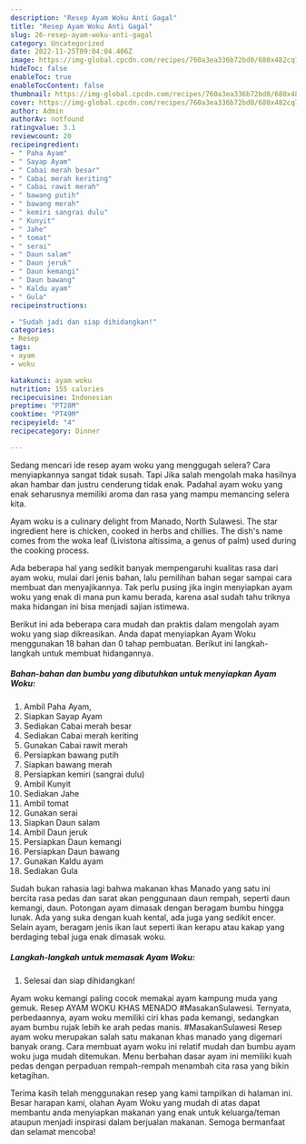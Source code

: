 ```yaml
---
description: "Resep Ayam Woku Anti Gagal"
title: "Resep Ayam Woku Anti Gagal"
slug: 26-resep-ayam-woku-anti-gagal
category: Uncategorized
date: 2022-11-25T09:04:04.406Z
image: https://img-global.cpcdn.com/recipes/760a3ea336b72bd0/680x482cq70/ayam-woku-foto-resep-utama.jpg
hideToc: false
enableToc: true
enableTocContent: false
thumbnail: https://img-global.cpcdn.com/recipes/760a3ea336b72bd0/680x482cq70/ayam-woku-foto-resep-utama.jpg
cover: https://img-global.cpcdn.com/recipes/760a3ea336b72bd0/680x482cq70/ayam-woku-foto-resep-utama.jpg
author: Admin
authorAv: notfound
ratingvalue: 3.1
reviewcount: 20
recipeingredient:
- " Paha Ayam"
- " Sayap Ayam"
- " Cabai merah besar"
- " Cabai merah keriting"
- " Cabai rawit merah"
- " bawang putih"
- " bawang merah"
- " kemiri sangrai dulu"
- " Kunyit"
- " Jahe"
- " tomat"
- " serai"
- " Daun salam"
- " Daun jeruk"
- " Daun kemangi"
- " Daun bawang"
- " Kaldu ayam"
- " Gula"
recipeinstructions:

- "Sudah jadi dan siap dihidangkan!"
categories:
- Resep
tags:
- ayam
- woku

katakunci: ayam woku 
nutrition: 155 calories
recipecuisine: Indonesian
preptime: "PT28M"
cooktime: "PT49M"
recipeyield: "4"
recipecategory: Dinner

---
```



Sedang mencari ide resep ayam woku yang menggugah selera? Cara menyiapkannya sangat tidak susah. Tapi Jika salah mengolah maka hasilnya akan hambar dan justru cenderung tidak enak. Padahal ayam woku yang enak seharusnya memiliki aroma dan rasa yang mampu memancing selera kita.


Ayam woku is a culinary delight from Manado, North Sulawesi. The star ingredient here is chicken, cooked in herbs and chillies. The dish&#39;s name comes from the woka leaf (Livistona altissima, a genus of palm) used during the cooking process.

Ada beberapa hal yang sedikit banyak mempengaruhi kualitas rasa dari ayam woku, mulai dari jenis bahan, lalu pemilihan bahan segar sampai cara membuat dan menyajikannya. Tak perlu pusing jika ingin menyiapkan ayam woku yang enak di mana pun kamu berada, karena asal sudah tahu triknya maka hidangan ini bisa menjadi sajian istimewa.


Berikut ini ada beberapa cara mudah dan praktis dalam mengolah ayam woku yang siap dikreasikan. Anda dapat menyiapkan Ayam Woku menggunakan 18 bahan dan 0 tahap pembuatan. Berikut ini langkah-langkah untuk membuat hidangannya.

<!--inarticleads1-->

##### Bahan-bahan dan bumbu yang dibutuhkan untuk menyiapkan Ayam Woku:

1. Ambil  Paha Ayam,
1. Siapkan  Sayap Ayam
1. Sediakan  Cabai merah besar
1. Sediakan  Cabai merah keriting
1. Gunakan  Cabai rawit merah
1. Persiapkan  bawang putih
1. Siapkan  bawang merah
1. Persiapkan  kemiri (sangrai dulu)
1. Ambil  Kunyit
1. Sediakan  Jahe
1. Ambil  tomat
1. Gunakan  serai
1. Siapkan  Daun salam
1. Ambil  Daun jeruk
1. Persiapkan  Daun kemangi
1. Persiapkan  Daun bawang
1. Gunakan  Kaldu ayam
1. Sediakan  Gula


Sudah bukan rahasia lagi bahwa makanan khas Manado yang satu ini bercita rasa pedas dan sarat akan penggunaan daun rempah, seperti daun kemangi, daun. Potongan ayam dimasak dengan beragam bumbu hingga lunak. Ada yang suka dengan kuah kental, ada juga yang sedikit encer. Selain ayam, beragam jenis ikan laut seperti ikan kerapu atau kakap yang berdaging tebal juga enak dimasak woku. 

<!--inarticleads2-->

##### Langkah-langkah untuk memasak Ayam Woku:


1. Selesai dan siap dihidangkan!

Ayam woku kemangi paling cocok memakai ayam kampung muda yang gemuk. Resep AYAM WOKU KHAS MENADO #MasakanSulawesi. Ternyata, perbedaannya, ayam woku memiliki ciri khas pada kemangi, sedangkan ayam bumbu rujak lebih ke arah pedas manis. #MasakanSulawesi Resep ayam woku merupakan salah satu makanan khas manado yang digemari banyak orang. Cara membuat ayam woku ini relatif mudah dan bumbu ayam woku juga mudah ditemukan. Menu berbahan dasar ayam ini memiliki kuah pedas dengan perpaduan rempah-rempah menambah cita rasa yang bikin ketagihan. 

Terima kasih telah menggunakan resep yang kami tampilkan di halaman ini. Besar harapan kami, olahan Ayam Woku yang mudah di atas dapat membantu anda menyiapkan makanan yang enak untuk keluarga/teman ataupun menjadi inspirasi dalam berjualan makanan. Semoga bermanfaat dan selamat mencoba!
